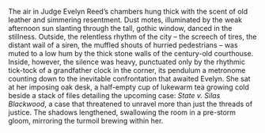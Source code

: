 The air in Judge Evelyn Reed’s chambers hung thick with the scent of old leather and simmering resentment.  Dust motes, illuminated by the weak afternoon sun slanting through the tall, gothic window, danced in the stillness.  Outside, the relentless rhythm of the city – the screech of tires, the distant wail of a siren, the muffled shouts of hurried pedestrians – was muted to a low hum by the thick stone walls of the century-old courthouse.  Inside, however, the silence was heavy, punctuated only by the rhythmic tick-tock of a grandfather clock in the corner, its pendulum a metronome counting down to the inevitable confrontation that awaited Evelyn.  She sat at her imposing oak desk, a half-empty cup of lukewarm tea growing cold beside a stack of files detailing the upcoming case: *State v. Silas Blackwood*, a case that threatened to unravel more than just the threads of justice.  The shadows lengthened, swallowing the room in a pre-storm gloom, mirroring the turmoil brewing within her.
